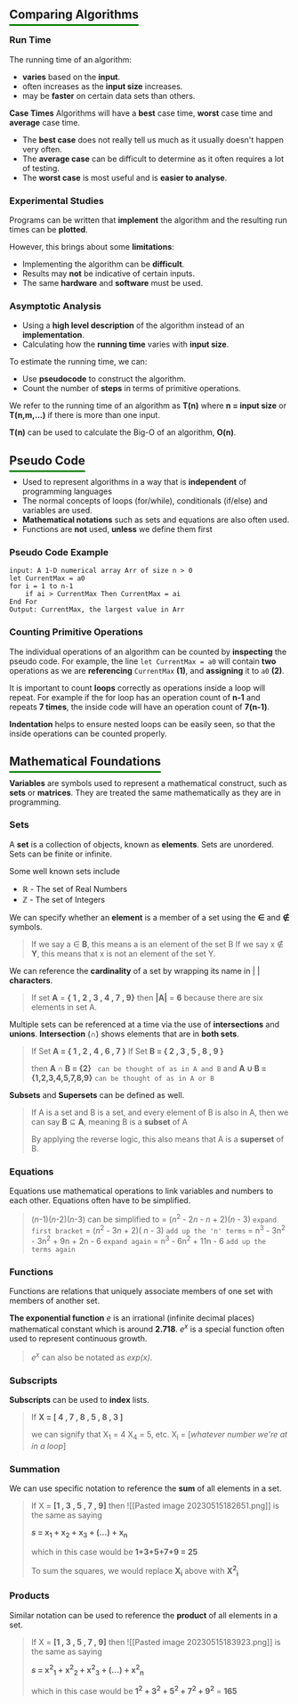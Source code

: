 ## <span style="text-decoration: underline 3px green;text-underline-offset:10px;margin:0;">Comparing Algorithms</span>


### Run Time

The running time of an algorithm:
- **varies** based on the **input**.
- often increases as the **input size** increases.
- may be **faster** on certain data sets than others.

**Case Times**
Algorithms will have a **best** case time, **worst** case time and **average** case time.
- The **best case** does not really tell us much as it usually doesn't happen very often.
- The **average case** can be difficult to determine as it often requires a lot of testing.
- The **worst case** is most useful and is **easier to analyse**.

### Experimental Studies

Programs can be written that **implement** the algorithm and the resulting run times can be **plotted**.

However, this brings about some **limitations**:
- Implementing the algorithm can be **difficult**.
- Results may **not** be indicative of certain inputs.
- The same **hardware** and **software** must be used.

### Asymptotic Analysis

- Using a **high level description** of the algorithm instead of an **implementation**.
- Calculating how the **running time** varies with **input size**.

To estimate the running time, we can:
- Use **pseudocode** to construct the algorithm.
- Count the number of **steps** in terms of primitive operations.

We refer to the running time of an algorithm as **T(n)** where **n = input size** or **T(n,m,...)** if there is more than one input.

**T(n)** can be used to calculate the Big-O of an algorithm, **O(n)**.



## <span style="text-decoration: underline 3px green;text-underline-offset:10px;margin:0;">Pseudo Code</span>

- Used to represent algorithms in a way that is **independent** of programming languages
- The normal concepts of loops (for/while), conditionals (if/else) and variables are used.
- **Mathematical notations** such as sets and equations are also often used.
- Functions are **not** used, **unless** we define them first

### Pseudo Code Example

```ArrayMax Algorithm Pseudocode
input: A 1-D numerical array Arr of size n > 0
let CurrentMax = a0
for i = 1 to n-1
	if ai > CurrentMax Then CurrentMax = ai
End For
Output: CurrentMax, the largest value in Arr
```

### Counting Primitive Operations

The individual operations of an algorithm can be counted by **inspecting** the pseudo code.
For example, the line `let CurrentMax = a0` will contain **two** operations as we are **referencing** `CurrentMax` **(1)**, and **assigning** it to `a0` **(2)**.

It is important to count **loops** correctly as operations inside a loop will repeat.
For example if the for loop has an operation count of **n-1** and repeats **7 times**, the inside code will have an operation count of **7(n-1)**.

**Indentation** helps to ensure nested loops can be easily seen, so that the inside operations can be counted properly.

## <span style="text-decoration: underline 3px green;text-underline-offset:10px;margin:0;">Mathematical Foundations</span>

**Variables** are symbols used to represent a mathematical construct, such as **sets** or **matrices**. They are treated the same mathematically as they are in programming.

### Sets

A **set** is a collection of objects, known as **elements**.
Sets are unordered.
Sets can be finite or infinite.

Some well known sets include
- **ℝ** - The set of Real Numbers 
- **ℤ** - The set of Integers

We can specify whether an **element** is a member of a set using the **∈** and **∉** symbols.

>If we say a ∈ **B**, this means a is an element of the set B
>If we say x ∉ **Y**, this means that x is not an element of the set Y.

We can reference the **cardinality** of a set by wrapping its name in | | **characters**.

> If set **A** = **{ 1 , 2 , 3 , 4 , 7 , 9}**
> then **|A|** = **6**
> because there are six elements in set A.

Multiple sets can be referenced at a time via the use of **intersections** and **unions**.
**Intersection** (**∩**) shows elements that are in **both sets**.

> If Set **A = { 1 , 2 , 4 , 6 , 7 }**
> If Set **B = { 2 , 3 , 5 , 8 , 9 }**
> 
> then **A ∩ B = {2}** ` can be thought of as in A and B`
> and **A ∪ B = {1,2,3,4,5,7,8,9}** `can be thought of as in A or B`

**Subsets** and **Supersets** can be defined as well.

> If A is a set and B is a set,
> and every element of B is also in A,
> then we can say **B** ⊆ **A**,
> meaning B is a **subset** of A
> 
> By applying the reverse logic, this also means that A is a **superset** of B.

### Equations

Equations use mathematical operations to link variables and numbers to each other.
Equations often have to be simplified.

>(*n*-1)(*n*-2)(*n*-3) can be simplified to
>= (*n*<sup>2</sup> - 2*n* - *n* + 2)(*n* - 3) `expand first bracket`
>= (*n*<sup>2</sup> - 3*n* + 2)( *n* - 3) `add up the 'n' terms`
>= n<sup>3</sup> - 3n<sup>2</sup> - 3n<sup>2</sup> + 9n + 2n - 6 `expand again`
>= n<sup>3</sup> - 6n<sup>2</sup> + 11n - 6 `add up the terms again`

### Functions

Functions are relations that uniquely associate members of one set with members of another set.

**The exponential function**
*e* is an irrational (infinite decimal places) mathematical constant which is around **2.718**.
*e*<sup><em>x</em></sup> is a special function often used to represent continuous growth.

>*e*<sup><em>x</em></sup> can also be notated as *exp(x)*.

### Subscripts

**Subscripts** can be used to **index** lists.

> If **X = \[ 4 , 7 , 8 , 5 , 8 , 3 ]**
> 
> we can signify that
> X<sub>1</sub> = 4
> X<sub>4</sub> = 5, etc.
> X<sub>i</sub> = \[*whatever number we're at in a loop*]

### Summation

We can use specific notation to reference the **sum** of all elements in a set.

>If X = **\[1 , 3 , 5 , 7 , 9]**
>then
>![[Pasted image 20230515182651.png]] 
>is the same as saying
>
>***s* = x<sub>1</sub> + x<sub>2</sub> + x<sub>3</sub> + (...) +  x<sub>n</sub>** 
>
>which in this case would be **1+3+5+7+9 = 25**
>
>	To sum the squares, we would replace **X<sub>i</sub>** above with **X<sup>2</sup><sub>i</sub>**

### Products

Similar notation can be used to reference the **product** of all elements in a set.

>If X = **\[1 , 3 , 5 , 7 , 9]**
>then
>![[Pasted image 20230515183923.png]]
>is the same as saying
>
>***s* = x<sup>2</sup><sub>1</sub> + x<sup>2</sup><sub>2</sub> + x<sup>2</sup><sub>3</sub> + (...) +  x<sup>2</sup><sub>n</sub>** 
>
>which in this case would be **1<sup>2</sup> + 3<sup>2</sup> + 5<sup>2</sup> + 7<sup>2</sup> + 9<sup>2</sup>** = **165**

